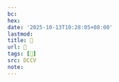 ```yaml
---
bc:
hex:
date: '2025-10-13T10:28:05+08:00'
lastmod:
title: 􄩮
url: 􄩮
tags: [𥴮]
src: DCCV
note:
---
```

